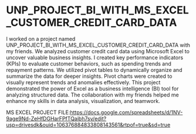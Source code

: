 # UNP_PROJECT_BI_WITH_MS_EXCEL_CUSTOMER_CREDIT_CARD_DATA    
I worked on a project named UNP_PROJECT_BI_WITH_MS_EXCEL_CUSTOMER_CREDIT_CARD_DATA with my friends. We analyzed customer credit card data using Microsoft Excel to uncover valuable business insights. I created key performance indicators (KPIs) to evaluate customer behaviors, such as spending trends and repayment patterns. We utilized pivot tables to dynamically organize and summarize the data for deeper insights. Pivot charts were created to visually represent trends and anomalies effectively. This project demonstrated the power of Excel as a business intelligence (BI) tool for analyzing structured data. The collaboration with my friends helped me enhance my skills in data analysis, visualization, and teamwork.

MS EXCEL PROJECT FILE:https://docs.google.com/spreadsheets/d/1NV-9age9Nd-ZeHfDGHarFPfTQaibh7sv/edit?usp=drivesdk&ouid=106376884833808143561&rtpof=true&sd=true

